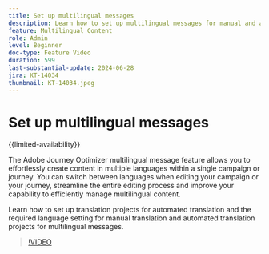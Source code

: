 ```yaml
---
title: Set up multilingual messages
description: Learn how to set up multilingual messages for manual and automated translation in Adobe Journey Optimizer.  
feature: Multilingual Content
role: Admin
level: Beginner
doc-type: Feature Video
duration: 599
last-substantial-update: 2024-06-28
jira: KT-14034
thumbnail: KT-14034.jpeg
---
```


# Set up multilingual messages

{{limited-availability}}

The Adobe Journey Optimizer multilingual message feature allows you to effortlessly create content in multiple languages within a single campaign or journey. You can switch between languages when editing your campaign or your journey, streamline the entire editing process and improve your capability to efficiently manage multilingual content.

Learn how to set up translation projects for automated translation and the required language setting for manual translation and automated translation projects for multilingual messages.
 
>[!VIDEO](https://video.tv.adobe.com/v/3430661/?learn=on)
